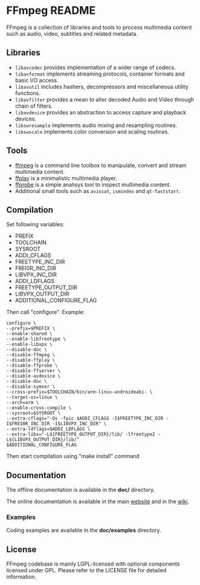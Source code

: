 FFmpeg README
=============

FFmpeg is a collection of libraries and tools to process multimedia content
such as audio, video, subtitles and related metadata.

## Libraries

* `libavcodec` provides implementation of a wider range of codecs.
* `libavformat` implements streaming protocols, container formats and basic I/O access.
* `libavutil` includes hashers, decompressors and miscellaneous utility functions.
* `libavfilter` provides a mean to alter decoded Audio and Video through chain of filters.
* `libavdevice` provides an abstraction to access capture and playback devices.
* `libswresample` implements audio mixing and resampling routines.
* `libswscale` implements color conversion and scaling routines.

## Tools

* [ffmpeg](http://ffmpeg.org/ffmpeg.html) is a command line toolbox to
  manipulate, convert and stream multimedia content.
* [ffplay](http://ffmpeg.org/ffplay.html) is a minimalistic multimedia player.
* [ffprobe](http://ffmpeg.org/ffprobe.html) is a simple analisys tool to inspect
  multimedia content.
* Additional small tools such as `aviocat`, `ismindex` and `qt-faststart`.

## Compilation
Set following variables: 
* PREFIX
* TOOLCHAIN
* SYSROOT
* ADDI_CFLAGS
* FREETYPE_INC_DIR
* FREI0R_INC_DIR
* LIBVPX_INC_DIR
* ADDI_LDFLAGS
* FREETYPE_OUTPUT_DIR
* LIBVPX_OUTPUT_DIR
* ADDITIONAL_CONFIGURE_FLAG

Then call "configure".
Example: 

    configure \
    --prefix=$PREFIX \
    --enable-shared \
    --enable-libfreetype \
    --enable-libvpx \
    --disable-doc \
    --disable-ffmpeg \
    --disable-ffplay \
    --disable-ffprobe \
    --disable-ffserver \
    --disable-avdevice \
    --disable-doc \
    --disable-symver \
    --cross-prefix=$TOOLCHAIN/bin/arm-linux-androideabi- \
    --target-os=linux \
    --arch=arm \
    --enable-cross-compile \
    --sysroot=$SYSROOT \
    --extra-cflags="-Os -fpic $ADDI_CFLAGS -I$FREETYPE_INC_DIR -I$FREI0R_INC_DIR -I$LIBVPX_INC_DIR" \
    --extra-ldflags=$ADDI_LDFLAGS \
    --extra-libs="-L${FREETYPE_OUTPUT_DIR}/lib/ -lfreetype2 -L${LIBVPX_OUTPUT_DIR}/lib/"
    $ADDITIONAL_CONFIGURE_FLAG
  
  Then start compilation using "make install" command

## Documentation

The offline documentation is available in the **doc/** directory.

The online documentation is available in the main [website](http://ffmpeg.org)
and in the [wiki](http://trac.ffmpeg.org).

### Examples

Coding examples are available in the **doc/examples** directory.

## License

FFmpeg codebase is mainly LGPL-licensed with optional components licensed under
GPL. Please refer to the LICENSE file for detailed information.
